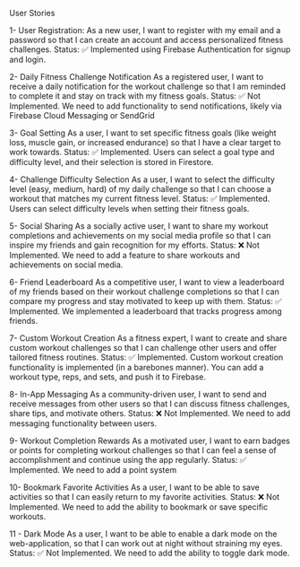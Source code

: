 User Stories

1- User Registration:
As a new user, I want to register with my email and a password so that I can create an account and access personalized fitness challenges.
Status: ✅ Implemented using Firebase Authentication for signup and login.

2- Daily Fitness Challenge Notification
As a registered user, I want to receive a daily notification for the workout challenge so that I am reminded to complete it and stay on track with my fitness goals.
Status: ✅ Not Implemented. We need to add functionality to send notifications, likely via Firebase Cloud Messaging or SendGrid

3- Goal Setting
As a user, I want to set specific fitness goals (like weight loss, muscle gain, or increased endurance) so that I have a clear target to work towards.
Status: ✅ Implemented. Users can select a goal type and difficulty level, and their selection is stored in Firestore.

4- Challenge Difficulty Selection
As a user, I want to select the difficulty level (easy, medium, hard) of my daily challenge so that I can choose a workout that matches my current fitness level.
Status: ✅ Implemented. Users can select difficulty levels when setting their fitness goals.

5- Social Sharing
As a socially active user, I want to share my workout completions and achievements on my social media profile so that I can inspire my friends and gain recognition for my efforts.
Status: ❌ Not Implemented. We need to add a feature to share workouts and achievements on social media.

6- Friend Leaderboard
As a competitive user, I want to view a leaderboard of my friends based on their workout challenge completions so that I can compare my progress and stay motivated to keep up with them.
Status: ✅ Implemented. We implemented a leaderboard that tracks progress among friends.

7- Custom Workout Creation
As a fitness expert, I want to create and share custom workout challenges so that I can challenge other users and offer tailored fitness routines.
Status: ✅ Implemented. Custom workout creation functionality is implemented (in a barebones manner). You can add a workout type, reps, and sets, and push it to Firebase.

8- In-App Messaging
As a community-driven user, I want to send and receive messages from other users so that I can discuss fitness challenges, share tips, and motivate others.
Status: ❌ Not Implemented. We need to add messaging functionality between users.

9- Workout Completion Rewards
As a motivated user, I want to earn badges or points for completing workout challenges so that I can feel a sense of accomplishment and continue using the app regularly.
Status: ✅ Implemented. We need to add a point system

10- Bookmark Favorite Activities
As a user, I want to be able to save activities so that I can easily return to my favorite activities.
Status: ❌ Not Implemented. We need to add the ability to bookmark or save specific workouts.

11 - Dark Mode
As a user, I want to be able to enable a dark mode on the web-application, so that I can work out at night without straining my eyes.
Status: ✅ Not Implemented. We need to add the ability to toggle dark mode.
